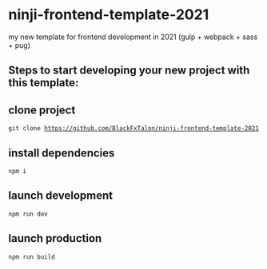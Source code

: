 # ninji-frontend-template-2021

my new template for frontend development in 2021 (gulp + webpack + sass + pug)

## Steps to start developing your new project with this template:

## clone project 
<code>git clone https://github.com/BlackFxTalon/ninji-frontend-template-2021</code>

## install dependencies
<code>npm i</code>

## launch development 
<code>npm run dev</code>

## launch production
<code>npm run build</code>
